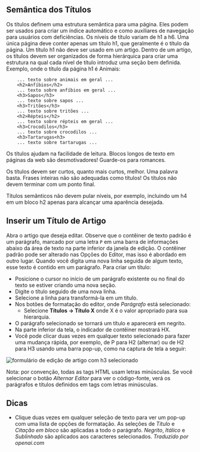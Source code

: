 <!-- Filename: J4.x:Article_Headings / Display title: Artigo: Edição - Títulos  -->

## Semântica dos Títulos

Os títulos definem uma estrutura semântica para uma página. Eles podem ser usados para criar um índice automático e como auxiliares de navegação para usuários com deficiências. Os níveis de título variam de h1 a h6. Uma única página deve conter apenas um título h1, que geralmente é o título da página. Um título h1 não deve ser usado em um artigo. Dentro de um artigo, os títulos devem ser organizados de forma hierárquica para criar uma estrutura na qual cada nível de título introduz uma seção bem definida. Exemplo, onde o título da página h1 é Animais:

```
    ... texto sobre animais em geral ...
    <h2>Anfíbios</h2>
    ... texto sobre anfíbios em geral ...
    <h3>Sapos</h3>
    ... texto sobre sapos ...
    <h3>Tritões</h3>
    ... texto sobre tritões ...
    <h2>Répteis</h2>
    ... texto sobre répteis em geral ...
    <h3>Crocodilos</h3>
    ... texto sobre crocodilos ...
    <h3>Tartarugas<h3>
    ... texto sobre tartarugas ...
```
Os títulos ajudam na facilidade de leitura. Blocos longos de texto em páginas da web são desmotivadores! Guarde-os para romances.

Os títulos devem ser curtos, quanto mais curtos, melhor. Uma palavra basta. Frases inteiras não são adequadas como títulos! Os títulos não devem terminar com um ponto final.

Títulos semânticos não devem pular níveis, por exemplo, incluindo um h4 em um bloco h2 apenas para alcançar uma aparência desejada. 

## Inserir um Título de Artigo

Abra o artigo que deseja editar. Observe que o contêiner de texto padrão é um parágrafo, marcado por uma letra `P` em uma barra de informações abaixo da área de texto na parte inferior da janela de edição. O contêiner padrão pode ser alterado nas Opções do Editor, mas isso é abordado em outro lugar. Quando você digita uma nova linha seguida de algum texto, esse texto é contido em um parágrafo. Para criar um título:

- Posicione o cursor no início de um parágrafo existente ou no final do texto se estiver criando uma nova seção.
- Digite o título seguido de uma nova linha.
- Selecione a linha para transformá-la em um título.
- Nos botões de formatação do editor, onde *Parágrafo* está selecionado:
  - Selecione **Títulos → Título X** onde X é o valor apropriado para sua hierarquia.
- O parágrafo selecionado se tornará um título e aparecerá em negrito.
- Na parte inferior da tela, o indicador de contêiner mostrará HX.
- Você pode clicar duas vezes em qualquer texto selecionado para fazer uma mudança rápida, por exemplo, de P para H2 (alternar) ou de H2 para H3 usando uma barra pop-up, como na captura de tela a seguir:

![formulário de edição de artigo com h3 selecionado](../../../en/images/articles/articles-edit-headings.png)

Nota: por convenção, todas as tags HTML usam letras minúsculas. Se você selecionar o botão *Alternar Editor* para ver o código-fonte, verá os parágrafos e títulos definidos em tags com letras minúsculas.

## Dicas

- Clique duas vezes em qualquer seleção de texto para ver um pop-up com uma lista de opções de formatação. As seleções de *Título* e *Citação em bloco* são aplicadas a todo o parágrafo. *Negrito*, *Itálico* e *Sublinhado* são aplicados aos caracteres selecionados.
*Traduzido por openai.com*


